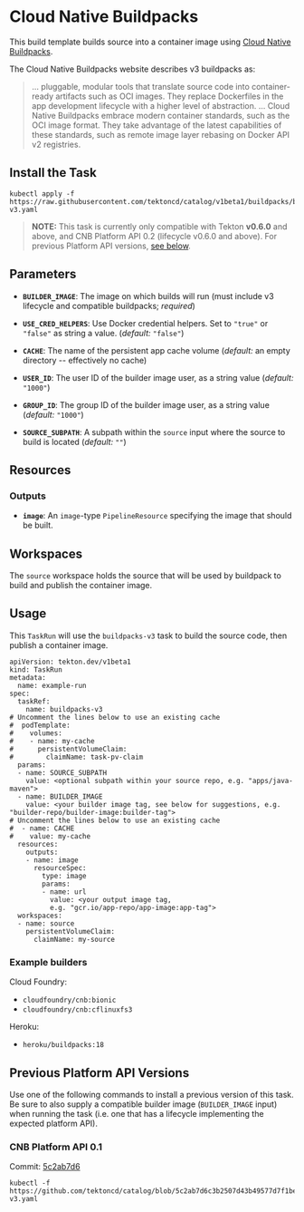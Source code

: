 # Cloud Native Buildpacks

This build template builds source into a container image using [Cloud Native
Buildpacks](https://buildpacks.io).

The Cloud Native Buildpacks website describes v3 buildpacks as:

> ... pluggable, modular tools that translate source code into container-ready
> artifacts such as OCI images. They replace Dockerfiles in the app development
> lifecycle with a higher level of abstraction. ...  Cloud Native Buildpacks
> embrace modern container standards, such as the OCI image format. They take
> advantage of the latest capabilities of these standards, such as remote image
> layer rebasing on Docker API v2 registries.

## Install the Task

```
kubectl apply -f https://raw.githubusercontent.com/tektoncd/catalog/v1beta1/buildpacks/buildpacks-v3.yaml
```

> **NOTE:** This task is currently only compatible with Tekton **v0.6.0** and above, and CNB Platform API 0.2 (lifecycle v0.6.0 and above). For previous Platform API versions, [see below](#previous-platform-api-versions).

## Parameters

* **`BUILDER_IMAGE`**: The image on which builds will run (must include v3 lifecycle and compatible buildpacks; _required_)

* **`USE_CRED_HELPERS`**: Use Docker credential helpers. Set to `"true"` or
  `"false"` as string a value. (_default:_ `"false"`)

* **`CACHE`**: The name of the persistent app cache volume (_default:_ an empty
  directory -- effectively no cache)

* **`USER_ID`**: The user ID of the builder image user, as a string value (_default:_ `"1000"`)

* **`GROUP_ID`**: The group ID of the builder image user, as a string value (_default:_ `"1000"`)

* **`SOURCE_SUBPATH`**: A subpath within the `source` input where the source to build is located (_default:_ `""`)

## Resources

### Outputs

* **`image`**: An `image`-type `PipelineResource` specifying the image that should
  be built.

## Workspaces

The `source` workspace holds the source that will be used by buildpack
to build and publish the container image.

## Usage

This `TaskRun` will use the `buildpacks-v3` task to build the source code, then publish a container image.

```
apiVersion: tekton.dev/v1beta1
kind: TaskRun
metadata:
  name: example-run
spec:
  taskRef:
    name: buildpacks-v3
# Uncomment the lines below to use an existing cache
#  podTemplate:
#    volumes:
#    - name: my-cache
#      persistentVolumeClaim:
#        claimName: task-pv-claim
  params:
  - name: SOURCE_SUBPATH
    value: <optional subpath within your source repo, e.g. "apps/java-maven">
  - name: BUILDER_IMAGE
    value: <your builder image tag, see below for suggestions, e.g. "builder-repo/builder-image:builder-tag">
# Uncomment the lines below to use an existing cache
#  - name: CACHE
#    value: my-cache
  resources:
    outputs:
    - name: image
      resourceSpec:
        type: image
        params:
        - name: url
          value: <your output image tag,
          e.g. "gcr.io/app-repo/app-image:app-tag">
  workspaces:
  - name: source
    persistentVolumeClaim:
      claimName: my-source
```

### Example builders

Cloud Foundry:
 - `cloudfoundry/cnb:bionic`
 - `cloudfoundry/cnb:cflinuxfs3`

Heroku:
 - `heroku/buildpacks:18`

## Previous Platform API Versions

Use one of the following commands to install a previous version of this task. Be sure to also supply a compatible builder image (`BUILDER_IMAGE` input) when running the task (i.e. one that has a lifecycle implementing the expected platform API).

### CNB Platform API 0.1

Commit: [5c2ab7d6](https://github.com/tektoncd/catalog/tree/5c2ab7d6c3b2507d43b49577d7f1bee9c49ed8ab/buildpacks#inputs)

```
kubectl -f https://github.com/tektoncd/catalog/blob/5c2ab7d6c3b2507d43b49577d7f1bee9c49ed8ab/buildpacks/buildpacks-v3.yaml
```
